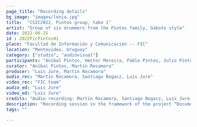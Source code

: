 ```yaml
---
page_title: "Recording details"
bg_image: "images/lonja.jpg"
title:  "CSIC2022, Pintos group, take 1"  
artist: "Group of six drummers from the Pintos family, Gaboto style"
date: 2022-06-25
id : 2022FicPintos01
place: "Facultad de Información y Comunicación -- FIC"  
location: "Montevideo, Uruguay"  
category: ["studio", "audiovisual"]
participants: "Aníbal Pintos, Héctor Moreira, Pablo Pintos, Julio Pintos, Wáshington Pintos, Leopoldo “Polo” Pintos"  
curator: "Aníbal Pintos, Martín Rocamora"  
producer: "Luis Jure, Martín Rocamora"  
audio_rec: "Martín Rocamora, Santiago Bogacz, Luis Jure"  
video_rec: "FIC team"  
audio_ed: "Luis Jure"  
video_ed: "Luis Jure"  
credits: "Audio recording: Martín Rocamora, Santiago Bogacz, Luis Jure  \n Cameras: FIC team  \n Audio and video editing: Luis Jure"  
description: "Recording session in the framework of the project “Documentation and analysis of Uruguayan candombe drumming” conducted by Luis Jure and Martín Rocamora, funded by CSIC, the research agency of the University. The session was produced in collaboration with FIC."  
tags: ""  

---
```

